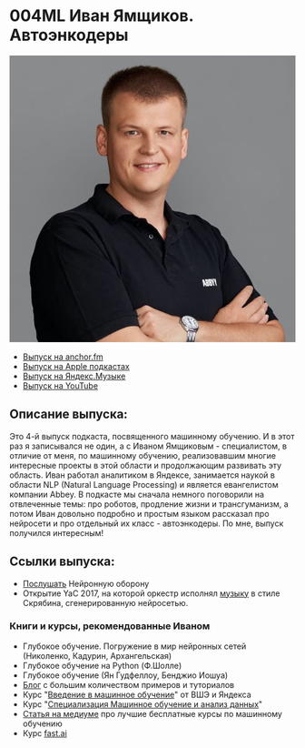 
   
# 004ML Иван Ямщиков. Автоэнкодеры

![Ivan Yamschikov foto](Ivan.png)

- [Выпуск на anchor.fm](https://anchor.fm/kmsrus/episodes/004-ML-egjfe4)
- [Выпуск на Apple подкастах](https://podcasts.apple.com/ru/podcast/machine-learning-podcast/id1495052772?l=en&i=1000484279552)
- [Выпуск на Яндекс.Музыке](https://music.yandex.ru/album/9781458/track/68636906)
- [Выпуск на YouTube](https://youtu.be/nLQ_useJaKw)

## Описание выпуска:

Это 4-й выпуск подкаста, посвященного машинному обучению. И в этот раз я записывался не один, а с Иваном Ямщиковым - специалистом, в отличие от меня, по машинному обучению, реализовавшим многие интересные проекты в этой области и продолжающим развивать эту область. Иван работал аналитиком в Яндексе, занимается наукой в области NLP (Natural Language Processing) и является евангелистом компании Abbey. В подкасте мы сначала немного поговорили на отвлеченные темы: про роботов, продление жизни и трансгуманизм, а потом Иван довольно подробно и простым языком рассказал про нейросети и про отдельный их класс - автоэнкодеры. По мне, выпуск получился интересным!

## Ссылки выпуска:

- [Послушать](https://music.yandex.ru/artist/4445922) Нейронную оборону 
- Открытие YaC 2017, на которой оркестр исполнял [музыку](https://youtu.be/5bfI3bhiRa4) в стиле Скрябина, сгенерированную нейросетью. 

### Книги и курсы, рекомендованные Иваном 

- Глубокое обучение. Погружение в мир нейронных сетей (Николенко, Кадурин, Архангельская) 
- Глубокое обучение на Python (Ф.Шолле) 
- Глубокое обучение (Ян Гудфеллоу, Бенджио Иошуа) 
- [Блог](https://towardsdatascience.com) с большим количеством примеров и туториалов 
- Курс "[Введение в машинное обучение](https://ru.coursera.org/learn/vvedenie-mashinnoe-obuchenie)" от ВШЭ и Яндекса 
- Курс "[Специализация Машинное обучение и анализ данных](https://ru.coursera.org/specializations/machine-learning-data-analysis)"  
- [Статья на медиуме](https://medium.com/nuances-of-programming/%D1%82%D0%BE%D0%BF-10-%D0%BA%D1%83%D1%80%D1%81%D0%BE%D0%B2-%D0%BF%D0%BE-%D0%BC%D0%B0%D1%88%D0%B8%D0%BD%D0%BD%D0%BE%D0%BC%D1%83-%D0%B8-%D0%B3%D0%BB%D1%83%D0%B1%D0%BE%D0%BA%D0%BE%D0%BC%D1%83-%D0%BE%D0%B1%D1%83%D1%87%D0%B5%D0%BD%D0%B8%D1%8E-%D0%B2-2020-1e1d870a24b7) про лучшие бесплатные курсы по машинному обучению 
- Курс [fast.ai](https://www.fast.ai/)
